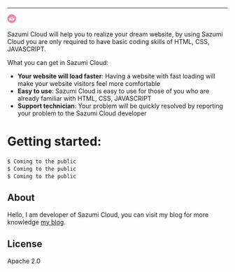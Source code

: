 <hr>

<img src="asset/img/sazumicloud.png" width="20px" alt="Sazumi Cloud">

</hr>

Sazumi Cloud will help you to realize your dream website, by using Sazumi Cloud you are only required to have basic coding skills of HTML, CSS, JAVASCRIPT.

What you can get in Sazumi Cloud:
- **Your website will load faster**: Having a website with fast loading will make your website visitors feel more comfortable
- **Easy to use**: Sazumi Cloud is easy to use for those of you who are already familiar with HTML, CSS, JAVASCRIPT
- **Support technician**: Your problem will be quickly resolved by reporting your problem to the Sazumi Cloud developer

# Getting started:
`$ Coming to the public`  
`$ Coming to the public`  
`$ Coming to the public`  

## About
Hello, I am developer of Sazumi Cloud, you can visit my blog for more knowledge [my blog](https://sazumiviki.com). 

## License
Apache 2.0
